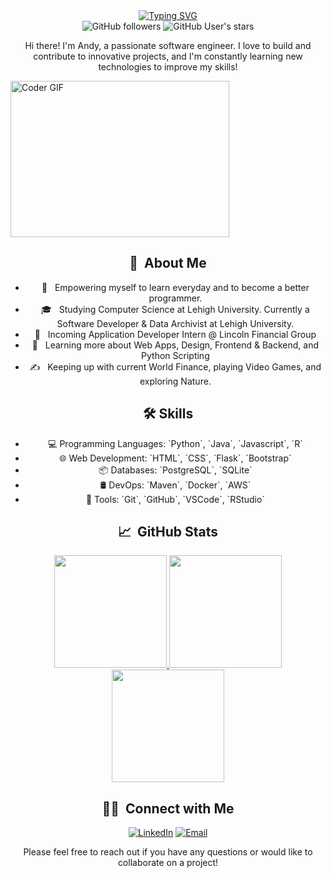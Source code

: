 <div align="center">
  <a href="https://git.io/typing-svg"> 
    <img src="https://readme-typing-svg.demolab.com?font=Fira+Code&size=30&duration=500&pause=1000&color=FFA500&multiline=true&width=500&height=100&lines=print(%22Hello%2C+I'm+Andy!%22);+" alt="Typing SVG" />
  </a>
</div>

<div align="center">
  <img alt="GitHub followers" src="https://img.shields.io/github/followers/andy-1au?style=social">
  <img alt="GitHub User's stars" src="https://img.shields.io/github/stars/andy-1au?style=social">
</div>

<div align="center">
  <p>Hi there! I'm Andy, a passionate software engineer. I love to build and contribute to innovative projects, and I'm constantly learning new technologies to improve my skills!</p>
</div>


<img alt="Coder GIF" height=250 width=350 src="https://images.squarespace-cdn.com/content/v1/5769fc401b631bab1addb2ab/1541580611624-TE64QGKRJG8SWAIUS7NS/ke17ZwdGBToddI8pDm48kPoswlzjSVMM-SxOp7CV59BZw-zPPgdn4jUwVcJE1ZvWQUxwkmyExglNqGp0IvTJZamWLI2zvYWH8K3-s_4yszcp2ryTI0HqTOaaUohrI8PI6FXy8c9PWtBlqAVlUS5izpdcIXDZqDYvprRqZ29Pw0o/coding-freak.gif"/>

<div align="center">
  <h2>🌟 &nbsp;About Me</h2>
  <ul>
    <li>🤔 &nbsp; Empowering myself to learn everyday and to become a better programmer.</li>
    <li>🎓 &nbsp; Studying Computer Science at Lehigh University. Currently a Software Developer & Data Archivist at Lehigh University.</li>
    <li>💼 &nbsp; Incoming Application Developer Intern @ Lincoln Financial Group</li>
    <li>🌱 &nbsp; Learning more about Web Apps, Design, Frontend & Backend, and Python Scripting</li>
    <li>✍️ &nbsp; Keeping up with current World Finance, playing Video Games, and exploring Nature.</li>
  </ul>
</div>

<div align="center">
  <h2>🛠 Skills</h2>
  <ul>
    <li>💻 Programming Languages: `Python`, `Java`, `Javascript`, `R`</li>
    <li>🌐 Web Development: `HTML`, `CSS`, `Flask`, `Bootstrap`</li>
    <li>📦 Databases: `PostgreSQL`, `SQLite`</li>
    <li>🛢️ DevOps: `Maven`, `Docker`, `AWS`</li>
    <li>🔧 Tools: `Git`, `GitHub`, `VSCode`, `RStudio`</li>
  </ul>
</div>

<div align="center">
  <h2> 📈 &nbsp;GitHub Stats </h2>
  <p>
    <a href="https://github.com/andy-1au">
      <img height="180em" src="https://github-readme-stats.vercel.app/api?username=andy-1au&show_icons=true&theme=vision-friendly-dark&border_radius=5&card_width=500"/>
      <img height="180em" src="http://github-readme-streak-stats.herokuapp.com?user=andy-1au&theme=vision-friendly-dark&border_radius=5&card_width=500)"/>
      <img height="180em" src="https://github-readme-stats.vercel.app/api/top-langs/?username=andy-1au&layout=compact&theme=vision-friendly-dark&border_radius=5&card_width=500"/>
    </a>
  </p>
</div>

<div align="center">
  <h2> 🤝🏻 &nbsp;Connect with Me </h2>
  <p>
    <a href="https://www.linkedin.com/in/andy-1au/"><img alt="LinkedIn" src="https://img.shields.io/badge/LinkedIn-Andy%20Lau-blue?style=flat-square&logo=linkedin"></a>
    <a href="mailto:andyolau88@gmail.com"><img alt="Email" src="https://img.shields.io/badge/Email-andyolau888@gmail.com-blue?style=flat-square&logo=gmail"></a>
  </p>
  <p>
    Please feel free to reach out if you have any questions or would like to collaborate on a project!
  </p>
</div>


